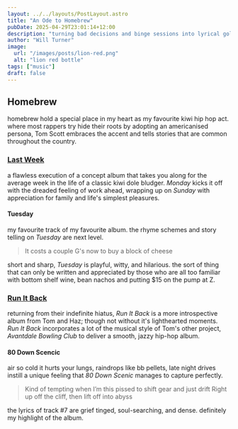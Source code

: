 ```yaml
---
layout: ../../layouts/PostLayout.astro
title: "An Ode to Homebrew"
pubDate: 2025-04-29T23:01:14+12:00
description: "turning bad decisions and binge sessions into lyrical gold"
author: "Will Turner"
image:
  url: "/images/posts/lion-red.png"
  alt: "lion red bottle"
tags: ["music"]
draft: false
---
```

## Homebrew
homebrew hold a special place in my heart as my favourite kiwi hip hop act. where most rappers try hide their roots by adopting an americanised persona, Tom Scott embraces the accent and tells stories that are common throughout the country.
### [Last Week](https://open.spotify.com/album/7LEYrMRQgC2zQlu3wkEzwx?si=trPAuU98ShahCa0tV3Gy8Q)
a flawless execution of a concept album that takes you along for the average week in the life of a classic kiwi dole bludger. *Monday* kicks it off with the dreaded feeling of work ahead, wrapping up on *Sunday* with appreciation for family and life's simplest pleasures.

#### Tuesday
my favourite track of my favourite album. the rhyme schemes and story telling on *Tuesday* are next level.

> It costs a couple G's now to buy a block of cheese

short and sharp, *Tuesday* is playful, witty, and hilarious. the sort of thing that can only be written and appreciated by those who are all too familiar with bottom shelf wine, bean nachos and putting $15 on the pump at Z.

### [Run It Back](https://open.spotify.com/album/28G6aJ1W2T3QvE6WQrpLrH?si=EpKYEH-pS-uoRL64gkKhgQ)
returning from their indefinite hiatus, *Run It Back* is a more introspective album from Tom and Haz; though not without it's lighthearted moments. *Run It Back* incorporates a lot of the musical style of Tom's other project, *Avantdale Bowling Club* to deliver a smooth, jazzy hip-hop album.

#### 80 Down Scencic
air so cold it hurts your lungs, raindrops like bb pellets, late night drives instill a unique feeling that *80 Down Scenic* manages to capture perfectly.
> Kind of tempting when I’m this pissed to shift gear and just drift
Right up off the cliff, then lift off into abyss

the lyrics of track #7 are grief tinged, soul-searching, and dense. definitely my highlight of the album.

